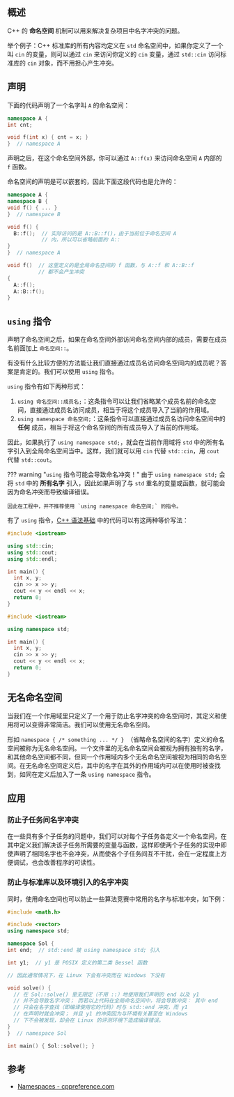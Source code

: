 ## 概述

C++ 的 **命名空间** 机制可以用来解决复杂项目中名字冲突的问题。

举个例子：C++ 标准库的所有内容均定义在 `std` 命名空间中，如果你定义了一个叫 `cin` 的变量，则可以通过 `cin` 来访问你定义的 `cin` 变量，通过 `std::cin` 访问标准库的 `cin` 对象，而不用担心产生冲突。

## 声明

下面的代码声明了一个名字叫 `A` 的命名空间：

```cpp
namespace A {
int cnt;

void f(int x) { cnt = x; }
}  // namespace A
```

声明之后，在这个命名空间外部，你可以通过 `A::f(x)` 来访问命名空间 `A` 内部的 `f` 函数。

命名空间的声明是可以嵌套的，因此下面这段代码也是允许的：

```cpp
namespace A {
namespace B {
void f() { ... }
}  // namespace B

void f() {
  B::f();  // 实际访问的是 A::B::f()，由于当前位于命名空间 A
           // 内，所以可以省略前面的 A::
}
}  // namespace A

void f()  // 这里定义的是全局命名空间的 f 函数，与 A::f 和 A::B::f
          // 都不会产生冲突
{
  A::f();
  A::B::f();
}
```

## `using` 指令

声明了命名空间之后，如果在命名空间外部访问命名空间内部的成员，需要在成员名前面加上 `命名空间::`。

有没有什么比较方便的方法能让我们直接通过成员名访问命名空间内的成员呢？答案是肯定的。我们可以使用 `using` 指令。

`using` 指令有如下两种形式：

1.  `using 命名空间::成员名;`：这条指令可以让我们省略某个成员名前的命名空间，直接通过成员名访问成员，相当于将这个成员导入了当前的作用域。
2.  `using namespace 命名空间;`：这条指令可以直接通过成员名访问命名空间中的 **任何** 成员，相当于将这个命名空间的所有成员导入了当前的作用域。

因此，如果执行了 `using namespace std;`，就会在当前作用域将 `std` 中的所有名字引入到全局命名空间当中。这样，我们就可以用 `cin` 代替 `std::cin`，用 `cout` 代替 `std::cout`。

??? warning "`using` 指令可能会导致命名冲突！"
    由于 `using namespace std;` 会将 `std` 中的 **所有名字** 引入，因此如果声明了与 `std` 重名的变量或函数，就可能会因为命名冲突而导致编译错误。
    
    因此在工程中，并不推荐使用 `using namespace 命名空间;` 的指令。

有了 `using` 指令，[C++ 语法基础](./basic.md#cin-与-cout) 中的代码可以有这两种等价写法：

```cpp
#include <iostream>

using std::cin;
using std::cout;
using std::endl;

int main() {
  int x, y;
  cin >> x >> y;
  cout << y << endl << x;
  return 0;
}
```

```cpp
#include <iostream>

using namespace std;

int main() {
  int x, y;
  cin >> x >> y;
  cout << y << endl << x;
  return 0;
}
```

## 无名命名空间

当我们在一个作用域里只定义了一个用于防止名字冲突的命名空间时，其定义和使用将可以变得非常简洁。我们可以使用无名命名空间。

形如 `namespace { /* something ... */ } `（省略命名空间的名字）定义的命名空间被称为无名命名空间。一个文件里的无名命名空间会被视为拥有独有的名字，和其他命名空间都不同，但同一个作用域内多个无名命名空间被视为相同的命名空间。在无名命名空间定义后，其中的名字在其外的作用域内可以在使用时被查找到，如同在定义后加入了一条 `using namespace` 指令。

## 应用

### 防止子任务间名字冲突

在一些具有多个子任务的问题中，我们可以对每个子任务各定义一个命名空间，在其中定义我们解决该子任务所需要的变量与函数，这样即使两个子任务的实现中即使声明了相同名字也不会冲突，从而使各个子任务间互不干扰，会在一定程度上方便调试，也会改善程序的可读性。

### 防止与标准库以及环境引入的名字冲突

同时，使用命名空间也可以防止一些算法竞赛中常用的名字与标准冲突，如下例：

```cpp
#include <math.h>

#include <vector>
using namespace std;

namespace Sol {
int end;  // std::end 被 using namespace std; 引入

int y1;  // y1 是 POSIX 定义的第二类 Bessel 函数

// 因此通常情况下，在 Linux 下会有冲突而在 Windows 下没有

void solve() {
  // 在 Sol::solve() 里无限定（不用 ::）地使用我们声明的 end 以及 y1
  // 并不会导致名字冲突； 而若以上代码在全局命名空间中，将会导致冲突： 其中 end
  // 只会在名字查找（即编译使用它的代码）时与 std::end 冲突，而 y1
  // 在声明时就会冲突； 并且 y1 的冲突因为与环境有关甚至在 Windows
  // 下不会被发现，却会在 Linux 的评测环境下造成编译错误。
}
}  // namespace Sol

int main() { Sol::solve(); }
```

## 参考

-   [Namespaces - cppreference.com](https://en.cppreference.com/w/cpp/language/namespace)
